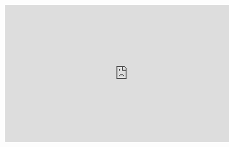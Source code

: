<iframe style="border:none" width="800" height="450" src="https://whimsical.com/embed/6RqVciRhtQrqsrygwrdA3x"></iframe>